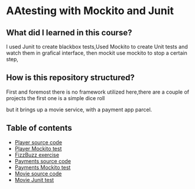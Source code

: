 # AAtesting with Mockito and Junit

## What did I learned in this course?
 I used Junit to create blackbox tests,Used Mockito to create Unit tests and watch them
 in grafical interface, then mockit use mockito to stop a certain step,

## How is this repository structured?
First and foremost there is no framework utilized here,there are a couple of projects
the first one is a simple dice roll

but it brings up a movie service, with a 
payment app parcel.

## Table of contents

* [Player source code](../master/src/main/java/com/platzi/javatests/player/Player.java)
* [Player Mockito test](../master/src/test/java/com/platzi/javatests/player/PlayerTest.java)
* [FizzBuzz exercise](../master/src/test/java/com/platzi/javatests/util/FizzBuzzTest.java)
* [Payments source code](../master/src/main/java/com/platzi/javatests/payments)
* [Payments Mockito test](../master/src/test/java/com/platzi/javatests/payments/PaymentProcessorTest.java)
* [Movie source code](../master/src/main/java/com/platzi/javatests/Movie/data/MovieRepositoryJdbc.java)
* [Movie Junit test](../master/src/test/java/com/platzi/javatests/Movie/data/MovieRepositoryJdbcIntegrationTestTest.java)
